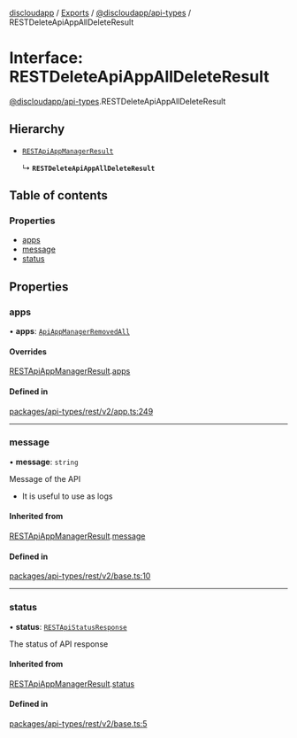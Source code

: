 [discloudapp](../README.md) / [Exports](../modules.md) / [@discloudapp/api-types](../modules/discloudapp_api_types.md) / RESTDeleteApiAppAllDeleteResult

# Interface: RESTDeleteApiAppAllDeleteResult

[@discloudapp/api-types](../modules/discloudapp_api_types.md).RESTDeleteApiAppAllDeleteResult

## Hierarchy

- [`RESTApiAppManagerResult`](discloudapp_api_types.RESTApiAppManagerResult.md)

  ↳ **`RESTDeleteApiAppAllDeleteResult`**

## Table of contents

### Properties

- [apps](discloudapp_api_types.RESTDeleteApiAppAllDeleteResult.md#apps)
- [message](discloudapp_api_types.RESTDeleteApiAppAllDeleteResult.md#message)
- [status](discloudapp_api_types.RESTDeleteApiAppAllDeleteResult.md#status)

## Properties

### apps

• **apps**: [`ApiAppManagerRemovedAll`](discloudapp_api_types.ApiAppManagerRemovedAll.md)

#### Overrides

[RESTApiAppManagerResult](discloudapp_api_types.RESTApiAppManagerResult.md).[apps](discloudapp_api_types.RESTApiAppManagerResult.md#apps)

#### Defined in

[packages/api-types/rest/v2/app.ts:249](https://github.com/discloud/discloud.app/blob/482fdb3/packages/api-types/rest/v2/app.ts#L249)

___

### message

• **message**: `string`

Message of the API
- It is useful to use as logs

#### Inherited from

[RESTApiAppManagerResult](discloudapp_api_types.RESTApiAppManagerResult.md).[message](discloudapp_api_types.RESTApiAppManagerResult.md#message)

#### Defined in

[packages/api-types/rest/v2/base.ts:10](https://github.com/discloud/discloud.app/blob/482fdb3/packages/api-types/rest/v2/base.ts#L10)

___

### status

• **status**: [`RESTApiStatusResponse`](../modules/discloudapp_api_types.md#restapistatusresponse)

The status of API response

#### Inherited from

[RESTApiAppManagerResult](discloudapp_api_types.RESTApiAppManagerResult.md).[status](discloudapp_api_types.RESTApiAppManagerResult.md#status)

#### Defined in

[packages/api-types/rest/v2/base.ts:5](https://github.com/discloud/discloud.app/blob/482fdb3/packages/api-types/rest/v2/base.ts#L5)
